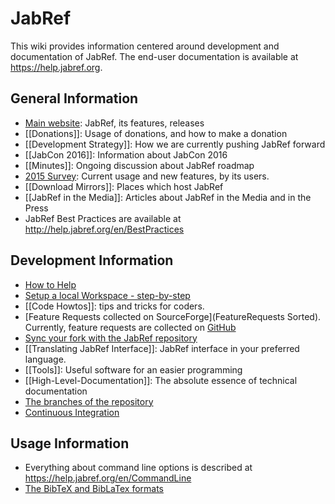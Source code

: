 # JabRef

This wiki provides information centered around development and documentation of JabRef.
The end-user documentation is available at <https://help.jabref.org>.

## General Information
* [Main website](http://www.jabref.org): JabRef, its features, releases
* [[Donations]]: Usage of donations, and how to make a donation
* [[Development Strategy]]: How we are currently pushing JabRef forward
* [[JabCon 2016]]: Information about JabCon 2016
* [[Minutes]]: Ongoing discussion about JabRef roadmap
* [2015 Survey](http://www.jabref.org/surveys/2015/): Current usage and new features, by its users.
* [[Download Mirrors]]: Places which host JabRef
* [[JabRef in the Media]]: Articles about JabRef in the Media and in the Press
* JabRef Best Practices are available at <http://help.jabref.org/en/BestPractices>

## Development Information

* [How to Help](https://help.jabref.org/en/FAQcontributing)
* [Setup a local Workspace - step-by-step](Guidelines-for-setting-up-a-local-workspace)
* [[Code Howtos]]: tips and tricks for coders.
* [Feature Requests collected on SourceForge](FeatureRequests Sorted). Currently, feature requests are collected on [GitHub](https://github.com/JabRef/jabref/labels/feature)
* [Sync your fork with the JabRef repository](https://help.github.com/articles/syncing-a-fork/)
* [[Translating JabRef Interface]]: JabRef interface in your preferred language.
* [[Tools]]: Useful software for an easier programming
* [[High-Level-Documentation]]: The absolute essence of technical documentation
* [The branches of the repository](Branches)
* [Continuous Integration](CI)

## Usage Information

* Everything about command line options is described at <https://help.jabref.org/en/CommandLine>
* [The BibTeX and BibLaTex formats](BibTeX)
